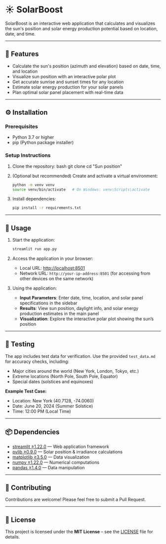 


# ☀️ SolarBoost

SolarBoost is an interactive web application that calculates and visualizes the sun's position and solar energy production potential based on location, date, and time.

---

## 🌟 Features
- Calculate the sun's position (azimuth and elevation) based on date, time, and location  
- Visualize sun position with an interactive polar plot  
- Get accurate sunrise and sunset times for any location  
- Estimate solar energy production for your solar panels  
- Plan optimal solar panel placement with real-time data  

---

## ⚙️ Installation

### Prerequisites
- Python 3.7 or higher  
- pip (Python package installer)  

### Setup Instructions
1. Clone the repository:
 bash
   git clone <repository-url>
   cd "Sun position"


2. (Optional but recommended) Create and activate a virtual environment:

   ```bash
   python -m venv venv
   source venv/bin/activate   # On Windows: venv\Scripts\activate
   ```
3. Install dependencies:

   ```bash
   pip install -r requirements.txt
   ```

---

## 🚀 Usage

1. Start the application:

   ```bash
   streamlit run app.py
   ```

2. Access the application in your browser:

   * Local URL: [http://localhost:8501](http://localhost:8501)
   * Network URL: `http://your-ip-address:8501` (for accessing from other devices on the same network)

3. Using the application:

   * **Input Parameters**: Enter date, time, location, and solar panel specifications in the sidebar
   * **Results**: View sun position, daylight info, and solar energy production estimates in the main panel
   * **Visualization**: Explore the interactive polar plot showing the sun’s position

---

## 🧪 Testing

The app includes test data for verification. Use the provided `test_data.md` for accuracy checks, including:

* Major cities around the world (New York, London, Tokyo, etc.)
* Extreme locations (North Pole, South Pole, Equator)
* Special dates (solstices and equinoxes)

**Example Test Case:**

* Location: New York (40.7128, -74.0060)
* Date: June 20, 2024 (Summer Solstice)
* Time: 12:00 PM (Local Time)

---

## 📦 Dependencies

* [streamlit ≥1.22.0](https://streamlit.io/) — Web application framework
* [pvlib ≥0.9.0](https://pvlib-python.readthedocs.io/) — Solar position & irradiance calculations
* [matplotlib ≥3.5.0](https://matplotlib.org/) — Data visualization
* [numpy ≥1.22.0](https://numpy.org/) — Numerical computations
* [pandas ≥1.4.0](https://pandas.pydata.org/) — Data manipulation

---

## 🤝 Contributing

Contributions are welcome! Please feel free to submit a Pull Request.

---

## 📜 License

This project is licensed under the **MIT License** – see the [LICENSE](LICENSE) file for details.

```


